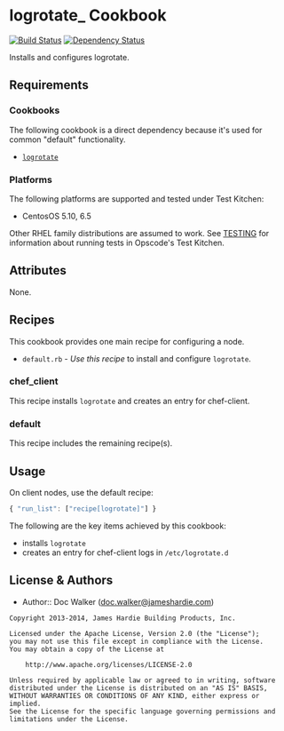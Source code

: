 logrotate_ Cookbook
===================
[![Build Status](https://travis-ci.org/jhx/cookbook-logrotate_.png?branch=master)](https://travis-ci.org/jhx/cookbook-logrotate_)
[![Dependency Status](https://gemnasium.com/jhx/cookbook-logrotate_.png)](https://gemnasium.com/jhx/cookbook-logrotate_)

Installs and configures logrotate.


Requirements
------------
### Cookbooks
The following cookbook is a direct dependency because it's used for common "default" functionality.

- [`logrotate`](http://github.com/opscode-cookbooks/logrotate)

### Platforms
The following platforms are supported and tested under Test Kitchen:

- CentosOS 5.10, 6.5

Other RHEL family distributions are assumed to work. See [TESTING](TESTING.md) for information about running tests in Opscode's Test Kitchen.


Attributes
----------
None.


Recipes
-------
This cookbook provides one main recipe for configuring a node.

- `default.rb` - *Use this recipe* to install and configure `logrotate`.

### chef_client
This recipe installs `logrotate` and creates an entry for chef-client.

### default
This recipe includes the remaining recipe(s).


Usage
-----
On client nodes, use the default recipe:

````javascript
{ "run_list": ["recipe[logrotate]"] }
````

The following are the key items achieved by this cookbook:

- installs `logrotate`
- creates an entry for chef-client logs in `/etc/logrotate.d`


License & Authors
-----------------
- Author:: Doc Walker (<doc.walker@jameshardie.com>)

````text
Copyright 2013-2014, James Hardie Building Products, Inc.

Licensed under the Apache License, Version 2.0 (the "License");
you may not use this file except in compliance with the License.
You may obtain a copy of the License at

    http://www.apache.org/licenses/LICENSE-2.0

Unless required by applicable law or agreed to in writing, software
distributed under the License is distributed on an "AS IS" BASIS,
WITHOUT WARRANTIES OR CONDITIONS OF ANY KIND, either express or implied.
See the License for the specific language governing permissions and
limitations under the License.
````
